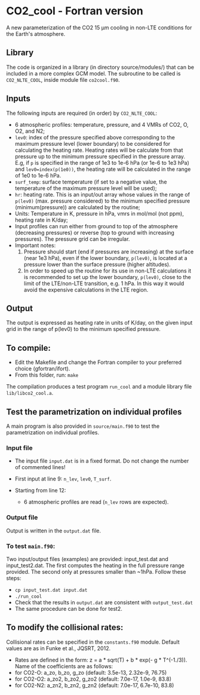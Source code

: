 # CO2_cool - Fortran version
A new parameterization of the CO2 15 µm cooling in non-LTE conditions for the Earth's atmosphere.

## Library 

The code is organized in a library (in directory source/modules/) that can be included in a more complex GCM model. 
The subroutine to be called is `CO2_NLTE_COOL`, inside module file `co2cool.f90`. 

## Inputs

The following inputs are required (in order) by `CO2_NLTE_COOL`:
- 6 atmospheric profiles: temperature, pressure, and 4 VMRs of CO2, O, O2, and N2; 
- `lev0`: index of the pressure specified above corresponding to the maximum pressure level (lower boundary) to be considered for calculating the heating rate. Heating rates will be calculate from that pressure up to the minimum pressure specified in the pressure array. E.g, if `p` is specified in the range of 1e3 to 1e-6 hPa (or 1e-6 to 1e3 hPa) and `lev0=index(p(1e0))`, the heating rate will be calculated in the range of 1e0 to 1e-6 hPa.
- `surf_temp`: surface temperature (if set to a negative value, the temperature of the maximum pressure level will be used);
- `hr`: heating rate. This is an input/out array whose values in the range of `p(lev0)` (max. pressure considered) to the minimum specified pressure (minimum(pressure)) are calculated by the routine; 
- Units: Temperature in K, pressure in hPa, vmrs in mol/mol (not ppm), heating rate in K/day;
- Input profiles can run either from ground to top of the atmosphere (decreasing pressures) or reverse (top to ground with increasing pressures). The pressure grid can be irregular. 
- Important notes:
  1) Pressure should start (end if pressures are increasing) at the surface (near 1e3 hPa), even if the lower boundary, `p(lev0)`, is located at a pressure lower than the surface pressure (higher altitudes).
  2) In order to speed up the routine for its use in non-LTE calculations it is recommended to set up the lower boundary, `p(lev0)`, close to the limit of the LTE/non-LTE transition, e.g. 1 hPa. In this way it would avoid the expensive calculations in the LTE region.

## Output

The output is expressed as heating rate in units of K/day, on the given input grid in the range of p(lev0) to the minimum specified pressure.

## To compile:
- Edit the Makefile and change the Fortran compiler to your preferred choice (gfortran/ifort).
- From this folder, run: `make`

The compilation produces a test program `run_cool` and a module library file `lib/libco2_cool.a`.

## Test the parametrization on individual profiles
A main program is also provided in `source/main.f90` to test the parametrization on individual profiles. 
### Input file
- The input file `input.dat` is in a fixed format. Do not change the number of commented lines!

- First input at line 9: `n_lev`, `lev0`, `T_surf`.

- Starting from line 12:
    - 6 atmospheric profiles are read (`n_lev` rows are expected). 

### Output file
Output is written in the `output.dat` file.

### To test `main.f90`:
Two input/output files (examples) are provided: input_test.dat and input_test2.dat. The first computes the heating in the full pressure range provided. The second only at pressures smaller than ~1hPa. Follow these steps: 
- `cp input_test.dat input.dat`
- `./run_cool`
- Check that the results in `output.dat` are consistent with `output_test.dat`
- The same procedure can be done for test2.

## To modify the collisional rates:
Collisional rates can be specified in the `constants.f90` module. Default values are as in Funke et al., JQSRT, 2012.
- Rates are defined in the form: z = a * sqrt(T) + b * exp(- g * T^(-1./3)). Name of the coefficients are as follows: 
- for CO2-O: a_zo, b_zo, g_zo  (default: 3.5e-13, 2.32e-9, 76.75)
- for CO2-O2: a_zo2, b_zo2, g_zo2  (default: 7.0e-17, 1.0e-9, 83.8)
- for CO2-N2: a_zn2, b_zn2, g_zn2  (default: 7.0e-17, 6.7e-10, 83.8)
